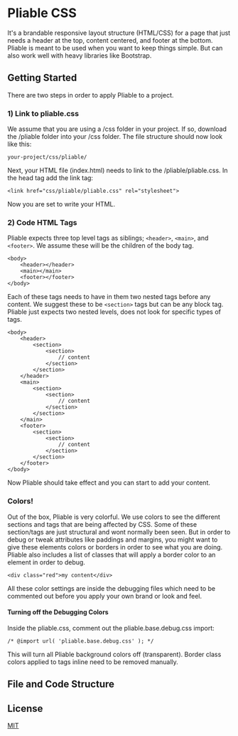 # Pliable CSS

It's a brandable responsive layout structure (HTML/CSS) for a page that just needs a header at the top, content centered, and footer at the bottom.  Pliable is meant to be used when you want to keep things simple.  But can also work well with heavy libraries like Bootstrap.  

## Getting Started

There are two steps in order to apply Pliable to a project.

### 1) Link to pliable.css

We assume that you are using a /css folder in your project.  If so, download the /pliable folder into your /css folder.  The file structure should now look like this:

```
your-project/css/pliable/
```
Next, your HTML file (index.html) needs to link to the /pliable/pliable.css.  In the head tag add the link tag:

```
<link href="css/pliable/pliable.css" rel="stylesheet">
```

Now you are set to write your HTML.

### 2) Code HTML Tags

Pliable expects three top level tags as siblings; `<header>`, `<main>`, and `<footer>`.  We assume these will be the children of the body tag.

```
<body>
    <header></header>
    <main></main>
    <footer></footer>
</body>
```
Each of these tags needs to have in them two nested tags before any content.  We suggest these to be `<section>` tags but can be any block tag.  Pliable just expects two nested levels, does not look for specific types of tags.  

```
<body>
    <header>
        <section>
            <section>
                // content
            </section>
        </section>
    </header>
    <main>
        <section>
            <section>
                // content
            </section>
        </section>
    </main>
    <footer>
        <section>
            <section>
                // content
            </section>
        </section>
    </footer>
</body>
```
Now Pliable should take effect and you can start to add your content.

### Colors!

Out of the box, Pliable is very colorful.  We use colors to see the different sections and tags that are being affected by CSS.  Some of these section/tags are just structural and wont normally been seen.  But in order to debug or tweak attributes like paddings and margins, you might want to give these elements colors or borders in order to see what you are doing.  Pliable also includes a list of classes that will apply a border color to an element in order to debug.
```
<div class="red">my content</div>
```
All these color settings are inside the debugging files which need to be commented out before you apply your own brand or look and feel.  

#### Turning off the Debugging Colors

Inside the pliable.css, comment out the pliable.base.debug.css import:
```
/* @import url( 'pliable.base.debug.css' ); */
```
This will turn all Pliable background colors off (transparent).  Border class colors applied to tags inline need to be removed manually.

## File and Code Structure

## License

[MIT](LICENSE)






